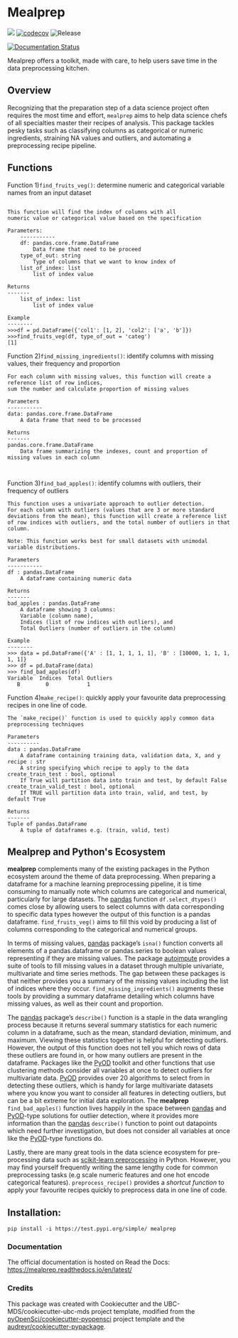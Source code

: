 # Mealprep 

![](https://github.com/mglu123/mealprep/workflows/build/badge.svg) [![codecov](https://codecov.io/gh/mglu123/foocat/branch/master/graph/badge.svg)](https://codecov.io/gh/mglu123/mealprep) ![Release](https://github.com/mglu123/mealprep/workflows/Release/badge.svg)

[![Documentation Status](https://readthedocs.org/projects/mealprep/badge/?version=latest)](https://mealprep.readthedocs.io/en/latest/?badge=latest)

Mealprep offers a toolkit, made with care, to help users save time in the data preprocessing kitchen.

## Overview

Recognizing that the preparation step of a data science project often requires the most time and effort, `mealprep` aims to help data science chefs of all specialties master their recipes of analysis. This package tackles pesky tasks such as classifying columns as categorical or numeric ingredients, straining NA values and outliers, and automating a preprocessing recipe pipeline.

## Functions
Function 1)`find_fruits_veg()`: determine numeric and categorical variable names from an input dataset
```

This function will find the index of columns with all
numeric value or categorical value based on the specification

Parameters:
    -----------
    df: pandas.core.frame.DataFrame
        Data frame that need to be proceed
    type_of_out: string
        Type of columns that we want to know index of
    list_of_index: list
        list of index value

Returns
-------
    list_of_index: list
        list of index value

Example
--------
>>>df = pd.DataFrame({'col1': [1, 2], 'col2': ['a', 'b']})
>>>find_fruits_veg(df, type_of_out = 'categ')
[1]

```

Function 2)`find_missing_ingredients()`: identify columns with missing values, their frequency and proportion
```
For each column with missing values, this function will create a reference list of row indices, 
sum the number and calculate proportion of missing values 

Parameters
-----------
data: pandas.core.frame.DataFrame
    A data frame that need to be processed

Returns
-------
pandas.core.frame.DataFrame
    Data frame summarizing the indexes, count and proportion of missing values in each column

    
```

Function 3)`find_bad_apples()`: identify columns with outliers, their frequency of outliers
```
This function uses a univariate approach to outlier detection.
For each column with outliers (values that are 3 or more standard deviations from the mean), this function will create a reference list of row indices with outliers, and the total number of outliers in that column.

Note: This function works best for small datasets with unimodal variable distributions.

Parameters
-----------
df : pandas.DataFrame
    A dataframe containing numeric data

Returns
-------
bad_apples : pandas.DataFrame
    A dataframe showing 3 columns:
    Variable (column name),
    Indices (list of row indices with outliers), and
    Total Outliers (number of outliers in the column)

Example
--------
>>> data = pd.DataFrame({'A' : [1, 1, 1, 1, 1], 'B' : [10000, 1, 1, 1, 1, 1]}
>>> df = pd.DataFrame(data)
>>> find_bad_apples(df)
Variable  Indices  Total Outliers
   B        0            1
```

Function 4)`make_recipe()`: quickly apply your favourite data preprocessing recipes in one line of code.
```
The `make_recipe()` function is used to quickly apply common data preprocessing techniques
    
Parameters
----------
data : pandas.DataFrame
    A dataframe containing training data, validation data, X, and y
recipe : str
    A string specifying which recipe to apply to the data
create_train_test : bool, optional
    If True will partition data into train and test, by default False
create_train_valid_test : bool, optional
    If TRUE will partition data into train, valid, and test, by default True

Returns
-------
Tuple of pandas.DataFrame
    A tuple of dataframes e.g. (train, valid, test)

```

## Mealprep and Python's Ecosystem

**mealprep** complements many of the existing packages in the Python ecosystem around the theme of data preprocessing. When preparing a dataframe for a machine learning preprocessing pipeline, it is time consuming to manually note which columns are categorical and numerical, particularly for large datasets. The [pandas](https://pypi.org/project/pandas/) function `df.select_dtypes()` comes close by allowing users to select columns with data corresponding to specific data types however the output of this function is a pandas dataframe. `find_fruits_veg()` aims to fill this void by producing a list of columns corresponding to the categorical and numerical groups.  

In terms of missing values, [pandas](https://pypi.org/project/pandas/) package’s `isna()` function converts all elements of a pandas.dataframe or pandas.series to boolean values representing if they are missing values. The package [autoimpute](https://autoimpute.readthedocs.io/en/latest/) provides a suite of tools to fill missing values in a dataset through multiple univariate, multivariate and time series methods. The gap between these packages is that neither provides you a summary of the missing values including the list of indices where they occur. `find_missing_ingredients()` augments these tools by providing a summary dataframe detailing which columns have missing values, as well as their count and proportion.

The [pandas](https://pypi.org/project/pandas/) package’s `describe()` function is a staple in the data wrangling process because it returns several summary statistics for each numeric column in a dataframe, such as the mean, standard deviation, minimum, and maximum. Viewing these statistics together is helpful for detecting outliers. However, the output of this function does not tell you which rows of data these outliers are found in, or how many outliers are present in the dataframe. Packages like the [PyOD](https://pyod.readthedocs.io/en/latest/) toolkit and other functions that use clustering methods consider all variables at once to detect outliers for multivariate data. [PyOD](https://pyod.readthedocs.io/en/latest/) provides over 20 algorithms to select from in detecting these outliers, which is handy for large multivariate datasets where you know you want to consider all features in detecting outliers, but can be a bit extreme for initial data exploration. The **mealprep** `find_bad_apples()` function lives happily in the space between [pandas](https://pypi.org/project/pandas/) and [PyOD](https://pyod.readthedocs.io/en/latest/)-type solutions for outlier detection, where it provides more information than the [pandas](https://pypi.org/project/pandas/) `describe()` function to point out datapoints which need further investigation, but does not consider all variables at once like the [PyOD](https://pyod.readthedocs.io/en/latest/)-type functions do.

Lastly, there are many great tools in the data science ecosystem for pre-processing data such as [scikit-learn preprocessing](https://scikit-learn.org/stable/modules/preprocessing.html) in Python. However, you may find yourself frequently writing the same lengthy code for common preprocessing tasks (e.g scale numeric features and one hot encode categorical features). `preprocess_recipe()` provides a _shortcut function_ to apply your favourite recipes quickly to preprocess data in one line of code.




## Installation:

```
pip install -i https://test.pypi.org/simple/ mealprep
```



### Documentation
The official documentation is hosted on Read the Docs: <https://mealprep.readthedocs.io/en/latest/>

### Credits
This package was created with Cookiecutter and the UBC-MDS/cookiecutter-ubc-mds project template, modified from the [pyOpenSci/cookiecutter-pyopensci](https://github.com/pyOpenSci/cookiecutter-pyopensci) project template and the [audreyr/cookiecutter-pypackage](https://github.com/audreyr/cookiecutter-pypackage).
